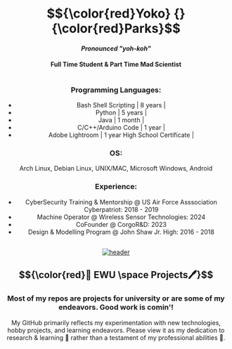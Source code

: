 





</div>

<div align="center">

# $${\color{red}Yoko} {} {\color{red}Parks}$$



</div>

<div align="center">
  
#### _Pronounced_ _"yoh-koh"_
#### Full Time Student  &  Part Time Mad Scientist
#

### Programming Languages:
- Bash Shell Scripting | 8 years |
- Python | 5 years |
- Java | 1 month |
- C/C++/Arduino Code | 1 year |
- Adobe Lightroom | 1 year High School Certificate |

### OS:
Arch Linux, Debian Linux, UNIX/MAC, Microsoft Windows, Android 


### Experience:
- CyberSecurity Training & Mentorship @ US Air Force Asssociation Cyberpatriot:  2018 - 2019
- Machine Operator @ Wireless Sensor Technologies: 2024
- CoFounder @ CorgoR&D: 2023
- Design & Modelling Program @ John Shaw Jr. High: 2016 - 2018


</div>

## 


<div align="center">

[![header](https://assets-sports-gcp.thescore.com/basketball/team/1564/small_logo.png)](https://inside.ewu.edu/)

##   $${\color{red}📖 EWU \space Projects🖊}$$ 
### Most of my repos are projects for university or are some of my endeavors. Good work is comin'!

<p>My GitHub primarily reflects my experimentation with new technologies, hobby projects, and learning endeavors. Please view it as my dedication to research & learning 🧪 rather than a testament of my professional abilities 🦸.</p>
</div>
